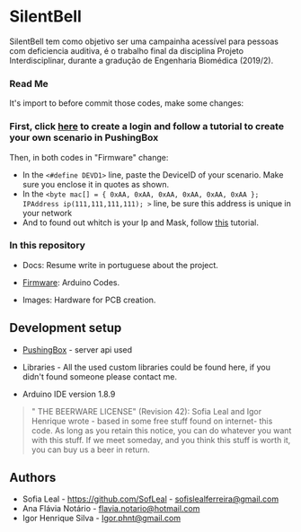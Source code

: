 # SilentBell


SilentBell tem como objetivo ser uma campainha acessível para pessoas com deficiencia auditiva, é o trabalho final da disciplina Projeto Interdisciplinar, durante a gradução de Engenharia Biomédica (2019/2).

### Read Me
It's import to before commit those codes, make some changes:
### First, click [here](https://www.pushingbox.com/login.php) to create a login and follow a tutorial to create your own scenario in PushingBox

Then, in both codes in "Firmware" change:
* In the `<#define DEVD1>` line, paste the DeviceID of your scenario. Make sure you enclose it in quotes as shown.
* In the `<byte mac[] = { 0xAA, 0xAA, 0xAA, 0xAA, 0xAA, 0xAA }; IPAddress ip(111,111,111,111); >` line, be sure this address is unique in your network 
* And to found out whitch is your Ip and Mask, follow [this](http://www.howtofindmyipaddress.com/) tutorial.


### In this repository

* Docs: Resume write in portuguese about the project.

* [Firmware](https://github.com/SofLeal/SilentBell/tree/master/Firmware): Arduino Codes.

* Images: Hardware for PCB creation.


## Development setup

* [PushingBox](https://www.pushingbox.com/) - server api used

* Libraries - All the used custom libraries could be found here, if you didn't found someone please contact me.

* Arduino IDE version 1.8.9



 > " THE BEERWARE LICENSE" (Revision 42):
Sofia Leal and Igor Henrique wrote - based in some free stuff found on internet-  this code. As long as you retain this
notice, you can do whatever you want with this stuff. If we
meet someday, and you think this stuff is worth it, you can
buy us a beer in return.
## Authors
* Sofia Leal - https://github.com/SofLeal - sofislealferreira@gmail.com
* Ana Flávia Notário -  flavia.notario@hotmail.com
* Igor Henrique Silva  - Igor.phnt@gmail.com



